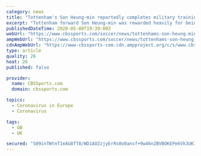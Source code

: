 ```yaml
---
category: news
title: "Tottenham's Son Heung-min reportedly completes military training, expected to return to London soon"
excerpt: "Tottenham forward Son Heung-min was rewarded heavily for being the best participant in a three-week military training program, according to the Korea Herald. He was one of five trainees to receive a prize at graduation on Friday."
publishedDateTime: 2020-05-08T19:39:00Z
webUrl: "https://www.cbssports.com/soccer/news/tottenhams-son-heung-min-reportedly-completes-military-training-expected-to-return-to-london-soon/"
ampWebUrl: "https://www.cbssports.com/soccer/news/tottenhams-son-heung-min-reportedly-completes-military-training-expected-to-return-to-london-soon/amp/"
cdnAmpWebUrl: "https://www-cbssports-com.cdn.ampproject.org/c/s/www.cbssports.com/soccer/news/tottenhams-son-heung-min-reportedly-completes-military-training-expected-to-return-to-london-soon/amp/"
type: article
quality: 26
heat: 26
published: false

provider:
  name: CBSSports.com
  domain: cbssports.com

topics:
  - Coronavirus in Europe
  - Coronavirus

tags:
  - GB
  - UK

secured: "S09inTWtnTIeAG8fT8/WD1AOZzjyErRs0o0ansf+9w46nZBVBOKEPe6Vk3UKIM7RahcCtrM0T/kNmO5mtdmhK0qRgPGJfDJy5iwDf52RE1sRLV8cvPdnCF6irjXK74wa7keNqkhNpMA6z0bMmHm7NEyq8yiLh08TEF3biqYOnhe4hqe58vFdQhmKDi2XnKlESiOnB1x6Q6fGmIfaJCtz5jsmZXx0Ebl1iEDifKet7Fo/cOnAZsPJemDgHwHmP+O+beCaVH5H/IbSqjyTcMtsaERYlTCV58rKHzI2WABhEeO8l2NxUo2K6kdCdqqLx9L9buGQnBfUUuT0ulPd2chYEZUgwZHUJaBYtA55F8DAarfuJoYK55EudLrRvm3hbJxmLj/nrHGzUWTRqHWswKZ+IR2uafahikctpx8s9Lgqjwnr+U9IhB/TlnhDq6+5NYJ4Ku0xRgQlMJD0bjcp1qXeQuA8jQTSyaSnNl3eHly0kCk=;y6QjDx9yHb3eTarI3PtGZw=="
---
```


